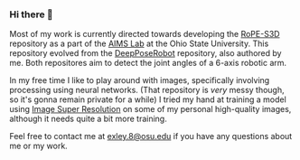 ### Hi there 👋

Most of my work is currently directed towards developing the [RoPE-S3D](https://github.com/OSU-AIMS/RoPE-S3D) repository as a part of the [AIMS Lab](https://github.com/OSU-AIMS) at the Ohio State University. This repository evolved from the [DeepPoseRobot](https://github.com/OSU-AIMS/DeepPoseRobot) repository, also authored by me. 
Both repositores aim to detect the joint angles of a 6-axis robotic arm.

In my free time I like to play around with images, specifically involving processing using neural networks. (That repository is *very* messy though, so it's gonna remain private for a while) I tried my hand at training a model using [Image Super Resolution](https://github.com/idealo/image-super-resolution) on some of my personal high-quality images, although it needs quite a bit more training.

Feel free to contact me at exley.8@osu.edu if you have any questions about me or my work.


<!--
**AdamExley/AdamExley** is a ✨ _special_ ✨ repository because its `README.md` (this file) appears on your GitHub profile.

Here are some ideas to get you started:

- 🔭 I’m currently working on ...
- 🌱 I’m currently learning ...
- 👯 I’m looking to collaborate on ...
- 🤔 I’m looking for help with ...
- 💬 Ask me about ...
- 📫 How to reach me: ...
- 😄 Pronouns: ...
- ⚡ Fun fact: ...
-->
